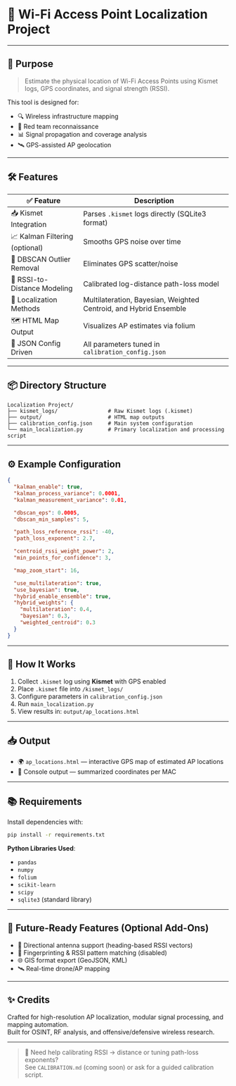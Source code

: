 
# 📡 Wi-Fi Access Point Localization Project

---

## 🧭 Purpose

> Estimate the physical location of Wi-Fi Access Points using Kismet logs, GPS coordinates, and signal strength (RSSI).

This tool is designed for:

- 🔍 Wireless infrastructure mapping  
- 🔐 Red team reconnaissance  
- 📊 Signal propagation and coverage analysis  
- 🛰️ GPS-assisted AP geolocation  

---

## 🛠 Features

| ✅ Feature                          | Description                                                                 |
|-----------------------------------|-----------------------------------------------------------------------------|
| 📥 Kismet Integration             | Parses `.kismet` logs directly (SQLite3 format)                             |
| 📈 Kalman Filtering (optional)   | Smooths GPS noise over time                                                 |
| 🧹 DBSCAN Outlier Removal        | Eliminates GPS scatter/noise                                                |
| 📶 RSSI-to-Distance Modeling     | Calibrated log-distance path-loss model                                     |
| 📍 Localization Methods          | Multilateration, Bayesian, Weighted Centroid, and Hybrid Ensemble           |
| 🗺️ HTML Map Output               | Visualizes AP estimates via folium                                          |
| 🔧 JSON Config Driven            | All parameters tuned in `calibration_config.json`                           |

---

## 📦 Directory Structure

```
Localization Project/
├── kismet_logs/                # Raw Kismet logs (.kismet)
├── output/                     # HTML map outputs
├── calibration_config.json     # Main system configuration
└── main_localization.py        # Primary localization and processing script
```

---

## ⚙️ Example Configuration

```json
{
  "kalman_enable": true,
  "kalman_process_variance": 0.0001,
  "kalman_measurement_variance": 0.01,

  "dbscan_eps": 0.0005,
  "dbscan_min_samples": 5,

  "path_loss_reference_rssi": -40,
  "path_loss_exponent": 2.7,

  "centroid_rssi_weight_power": 2,
  "min_points_for_confidence": 3,

  "map_zoom_start": 16,

  "use_multilateration": true,
  "use_bayesian": true,
  "hybrid_enable_ensemble": true,
  "hybrid_weights": {
    "multilateration": 0.4,
    "bayesian": 0.3,
    "weighted_centroid": 0.3
  }
}
```

---

## 🧪 How It Works

1. Collect `.kismet` log using **Kismet** with GPS enabled
2. Place `.kismet` file into `/kismet_logs/`
3. Configure parameters in `calibration_config.json`
4. Run `main_localization.py`
5. View results in: `output/ap_locations.html`

---

## 📥 Output

- 🌍 `ap_locations.html` — interactive GPS map of estimated AP locations
- 📜 Console output — summarized coordinates per MAC

---

## 📚 Requirements

Install dependencies with:

```bash
pip install -r requirements.txt
```

**Python Libraries Used**:
- `pandas`
- `numpy`
- `folium`
- `scikit-learn`
- `scipy`
- `sqlite3` (standard library)

---

## 🚀 Future-Ready Features (Optional Add-Ons)

- 📡 Directional antenna support (heading-based RSSI vectors)
- 🧠 Fingerprinting & RSSI pattern matching (disabled)
- 🌐 GIS format export (GeoJSON, KML)
- 🛰️ Real-time drone/AP mapping

---

## ✨ Credits

Crafted for high-resolution AP localization, modular signal processing, and mapping automation.  
Built for OSINT, RF analysis, and offensive/defensive wireless research.

---

> 📌 Need help calibrating RSSI → distance or tuning path-loss exponents?  
> See `CALIBRATION.md` (coming soon) or ask for a guided calibration script.
